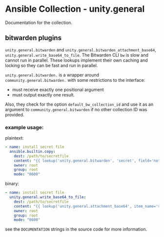 # Ansible Collection - unity.general

Documentation for the collection.

## bitwarden plugins

`unity.general.bitwarden` and `unity.general.bitwarden_attachment_base64`, `unity.general.write_base64_to_file`. The Bitwarden CLI `bw` is slow and cannot run in parallel. These lookups implement their own caching and locking so they can be fast and run in parallel.

`unity.general.bitwarden.` is a wrapper around `community.general.bitwarden.` with some restrictions to the interface:

* must receive exactly one positional argument
* must output exactly one result.

Also, they check for the option `default_bw_collection_id` and use it as an argument to `community.general.bitwarden` if no other collection ID was provided.

### example usage:

plaintext:
```yml
- name: install secret file
  ansible.builtin.copy:
    dest: /path/to/secretfile
    content: "{{ lookup('unity.general.bitwarden', 'secret', field='notes') }}"
    owner: root
    group: root
    mode: "0600"
```

binary:

```yml
- name: install secret file
  unity.general.write_base64_to_file:
    dest: /path/to/secretfile
    content: "{{ lookup('unity.general.attachment_base64', item_name='secret', attachment_filename='secret') }}"
    owner: root
    group: root
    mode: "0600"
```

see the `DOCUMENTATION` strings in the source code for more information.
